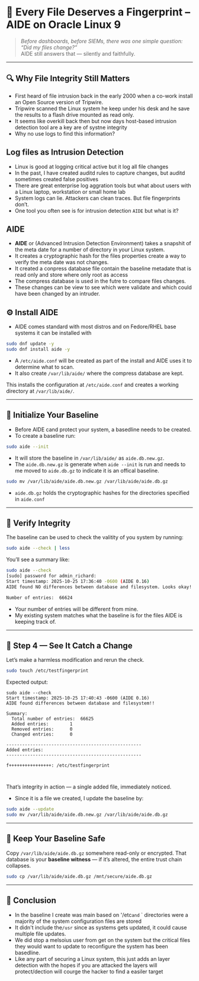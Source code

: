 # 🧱 Every File Deserves a Fingerprint – AIDE on Oracle Linux 9

> *Before dashboards, before SIEMs, there was one simple question:  
> “Did my files change?”*  
> AIDE still answers that — silently and faithfully.

---

## 🔍 Why File Integrity Still Matters
- First heard of file intrusion back in the early 2000 when a co-work install an Open Source version of Tripwire.
- Tripwire scanned the Linux system he keep under his desk and he save the results to a flash drive mounted as read only.
- It seems like overkill back then but now days host-based intrusion detection tool are a key are of systne integrity
- Why no use logs to find this information?

## Log files as Intrusion Detection 
- Linux is good at logging critical active but it log all file changes
- In the past, I have created auditd rules to capture changes, but auditd sometimes created false positives
- There are great enterprise log aggration tools but what about users with a Linux laptop, workstation or small home lab
- System logs can lie. Attackers can clean traces. But file fingerprints don’t.  
- One tool you often see is for intrusion detection `AIDE` but what is it?

## AIDE
- **AIDE** or (Advanced Intrusion Detection Environment) takes a snapshit of the meta date for a number of directory in your Linux system.
- It creates a cryptographic hash for the files properties  create a way to verify the meta date was not changes.
- It created a conpress database file contain the baseline metadate that is read only and store where only root as access
- The compress database is used in the futre to compare files changes.
- These changes can be view to see which were validate and which could have been changed by an intruder.

## ⚙️  Install AIDE
- AIDE comes standard with most distros and on Fedore/RHEL base systems it can be installed with

```bash
sudo dnf update -y
sudo dnf install aide -y
````
- A `/etc/aide.conf` will be created as part of the install and AIDE uses it to determine what to scan.
- It also create `/var/lib/aide/` where the compress database are kept.


This installs the configuration at `/etc/aide.conf`
and creates a working directory at `/var/lib/aide/`.

---

## 🧩 Initialize Your Baseline
- Before AIDE cand protect your system, a basedline needs to be created.
- To create a baseline run:
```bash
sudo aide --init
```

- It will store the baseline in  `/var/lib/aide/` as `aide.db.new.gz`.
- The `aide.db.new.gz` is generate when `aide --init` is run and needs to me moved to `aide.db.gz` to indicate it is an offical baseline.

```bash
sudo mv /var/lib/aide/aide.db.new.gz /var/lib/aide/aide.db.gz
```
- `aide.db.gz`  holds the cryptographic hashes for the directories specified in `aide.conf`

---

## 🔎 Verify Integrity

The baseline can be used to check the valitity of you system by running:

```bash
sudo aide --check | less
```

You’ll see a summary like:

```bash
sudo aide --check
[sudo] password for admin_richard: 
Start timestamp: 2025-10-25 17:36:40 -0600 (AIDE 0.16)
AIDE found NO differences between database and filesystem. Looks okay!!

Number of entries:	66624
```
- Your number of entries will be different from mine.
- My existing system matches what the baseline is for the files AIDE is keeping track of.


---

## 🧪 Step 4 — See It Catch a Change

Let’s make a harmless modification and rerun the check.

```bash
sudo touch /etc/testfingerprint
```

Expected output:

```
sudo aide --check 
Start timestamp: 2025-10-25 17:40:43 -0600 (AIDE 0.16)
AIDE found differences between database and filesystem!!

Summary:
  Total number of entries:	66625
  Added entries:		1
  Removed entries:		0
  Changed entries:		0

---------------------------------------------------
Added entries:
---------------------------------------------------

f++++++++++++++++: /etc/testfingerprint



```

That’s integrity in action — a single added file, immediately noticed.
-  Since it is a file we created, I update the baseline by:

```bash
sudo aide --update
sudo mv /var/lib/aide/aide.db.new.gz /var/lib/aide/aide.db.gz
```

---

## 🧠 Keep Your Baseline Safe

Copy `/var/lib/aide/aide.db.gz` somewhere read-only or encrypted.
That database is your **baseline witness** — if it’s altered, the entire trust chain collapses.

```bash
sudo cp /var/lib/aide/aide.db.gz /mnt/secure/aide.db.gz
```
---

## 🧭 Conclusion
- In the baseline I create was main based on '/etc` and ` `  directories were a majority of the system configuration files are stored
- It didn't include the`/usr` since as systems gets updated, it could cause multiple file updates.
- We did stop a melsoius user from get on the system but the critical files they would want to update to reconfigure the system has been basedline.
- Like any part of securing a Linux system, this just adds an layer detection with the hopes if you are attacked the layers will protect/dection will courge the hacker to find a easiler target

